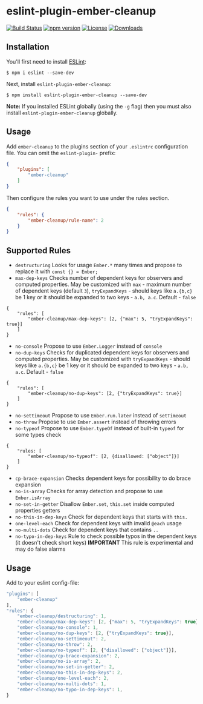# eslint-plugin-ember-cleanup

[![Build Status](https://travis-ci.org/onechiporenko/eslint-plugin-ember-cleanup.svg)](https://travis-ci.org/onechiporenko/eslint-plugin-ember-cleanup)
[![npm version](https://badge.fury.io/js/eslint-plugin-ember-cleanup.png)](http://badge.fury.io/js/eslint-plugin-ember-cleanup)
[![License](http://img.shields.io/:license-mit-blue.svg)](http://doge.mit-license.org)
[![Downloads](http://img.shields.io/npm/dm/eslint-plugin-ember-cleanup.svg)](https://www.npmjs.com/package/eslint-plugin-ember-cleanup)

## Installation

You'll first need to install [ESLint](http://eslint.org):

```
$ npm i eslint --save-dev
```

Next, install `eslint-plugin-ember-cleanup`:

```
$ npm install eslint-plugin-ember-cleanup --save-dev
```

**Note:** If you installed ESLint globally (using the `-g` flag) then you must also install `eslint-plugin-ember-cleanup` globally.

## Usage

Add `ember-cleanup` to the plugins section of your `.eslintrc` configuration file. You can omit the `eslint-plugin-` prefix:

```json
{
    "plugins": [
        "ember-cleanup"
    ]
}
```


Then configure the rules you want to use under the rules section.

```json
{
    "rules": {
        "ember-cleanup/rule-name": 2
    }
}
```

## Supported Rules

* `destructuring` Looks for usage `Ember.*` many times and propose to replace it with `const {} = Ember;` 
* `max-dep-keys` Checks number of dependent keys for observers and computed properties. May be customized with `max` - maximum number of dependent keys (default `3`), `tryExpandKeys` - should keys like `a.{b,c}` be 1 key or it should be expanded to two keys - `a.b, a.c`. Default - `false`

```
{
    "rules": [
        "ember-cleanup/max-dep-keys": [2, {"max": 5, "tryExpandKeys": true}]
    ]
}
```

* `no-console` Propose to use `Ember.Logger` instead of `console`
* `no-dup-keys` Checks for duplicated dependent keys for observers and computed properties. May be customized with `tryExpandKeys` - should keys like `a.{b,c}` be 1 key or it should be expanded to two keys - `a.b, a.c`. Default - `false`

```
{
    "rules": [
        "ember-cleanup/no-dup-keys": [2, {"tryExpandKeys": true}]
    ]
}
```

* `no-settimeout` Propose to use `Ember.run.later` instead of `setTimeout`
* `no-throw` Propose to use `Ember.assert` instead of throwing errors
* `no-typeof` Propose to use `Ember.typeOf` instead of  built-in `typeof` for some types check

```
{
    "rules: [
        "ember-cleanup/no-typeof": [2, {disallowed: ["object"]}]
    ]
}
```

* `cp-brace-expansion` Checks dependent keys for possibility to do brace expansion
* `no-is-array` Checks for array detection and propose to use `Ember.isArray`
* `no-set-in-getter` Disallow `Ember.set`, `this.set` inside computed properties getters
* `no-this-in-dep-keys` Check for dependent keys that starts with `this.`
* `one-level-each` Check for dependent keys with invalid `@each` usage
* `no-multi-dots` Check for dependent keys that contains `..`
* `no-typo-in-dep-keys` Rule to check possible typos in the dependent keys (it doesn't check short keys) **IMPORTANT** This rule is experimental and may do false alarms

## Usage

Add to your eslint config-file:

```javascript
"plugins": [
    "ember-cleanup"
],
"rules": {
    "ember-cleanup/destructuring": 1,
    "ember-cleanup/max-dep-keys": [2, {"max": 5, "tryExpandKeys": true}],
    "ember-cleanup/no-console": 1,
    "ember-cleanup/no-dup-keys": [2, {"tryExpandKeys": true}],
    "ember-cleanup/no-settimeout": 2,
    "ember-cleanup/no-throw": 2,
    "ember-cleanup/no-typeof": [2, {"disallowed": ["object"]}],
    "ember-cleanup/cp-brace-expansion": 2,
    "ember-cleanup/no-is-array": 2,
    "ember-cleanup/no-set-in-getter": 2,
    "ember-cleanup/no-this-in-dep-keys": 2,
    "ember-cleanup/one-level-each": 2,
    "ember-cleanup/no-multi-dots": 1,
    "ember-cleanup/no-typo-in-dep-keys": 1,
}
```